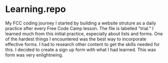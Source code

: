 # Learning.repo
 My FCC coding journey
I started by building a website struture as a daily practice after every Free Code Camp lesson. The file is labelled "trial."
I learned much from this initial practice, especially about lists and forms.
One of the hardest things I encountered was the best way to incorporate effective forms.
I had to research other content to get the skills needed for this.
I decided to create a sign up form with what I had learned.
This was form was very enlightneing.
